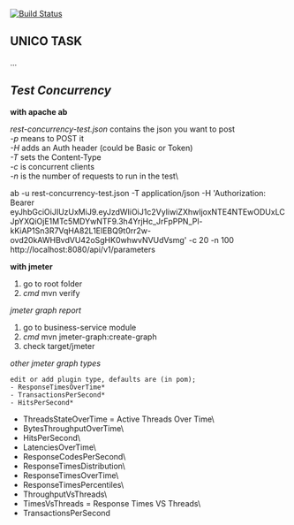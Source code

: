 [![Build Status](https://travis-ci.org/bayboraoren/unicode-task-rest.svg?branch=develop)](https://travis-ci.org/bayboraoren/unicode-task-rest)

**UNICO TASK**
-
...

***Test Concurrency*** 
-
**with apache ab**

*rest-concurrency-test.json* contains the json you want to post\
*-p* means to POST it\
*-H* adds an Auth header (could be Basic or Token)\
*-T* sets the Content-Type\
*-c* is concurrent clients\
*-n* is the number of requests to run in the test\


ab -u rest-concurrency-test.json -T application/json -H 'Authorization: Bearer eyJhbGciOiJIUzUxMiJ9.eyJzdWIiOiJ1c2VyIiwiZXhwIjoxNTE4NTEwODUxLCJpYXQiOjE1MTc5MDYwNTF9.3h4YrjHc_JrFpPPN_Pl-kKiAP1Sn3R7VqHA82L1ElEBQ9t0rr2w-ovd20kAWHBvdVU42oSgHK0whwvNVUdVsmg' -c 20 -n 100 http://localhost:8080/api/v1/parameters

**with jmeter**
1. go to root folder 
2. *cmd* mvn verify

*jmeter graph report*
1. go to business-service module
2. *cmd* mvn jmeter-graph:create-graph
3. check target/jmeter

*other jmeter graph types*

    edit or add plugin type, defaults are (in pom);
    - ResponseTimesOverTime*
    - TransactionsPerSecond*
    - HitsPerSecond*

- ThreadsStateOverTime = Active Threads Over Time\
- BytesThroughputOverTime\
- HitsPerSecond\
- LatenciesOverTime\
- ResponseCodesPerSecond\
- ResponseTimesDistribution\
- ResponseTimesOverTime\
- ResponseTimesPercentiles\
- ThroughputVsThreads\
- TimesVsThreads = Response Times VS Threads\
- TransactionsPerSecond

